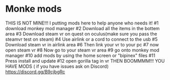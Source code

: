 # Monke mods
THIS IS NOT MINE!!!
I putting mods here to help anyone who needs it!
#1 download monkey mod manager
#2 Download all the items in the bottem area 
#3 Download steam vr on quest on oculus(make sure you pass the steamvr test on steam) 
#4 Use airlink or a cord to connect to the usb 
#5 Download steam vr in airlink area 
#6 Then link your vr to your pc 
#7 now open steam vr 
#8 Now go to your steam vr area 
#9 go onto monkey mod manager 
#10 add mods by using the home screen or "bipinex" files
#11 Press install and update 
#12 open gorilla tag in vr 
THEN BOOMMMM!!! YOU HAVE MODS 
( if you have issues ask on Discord)
https://discord.gg/B9cjbgRc 
